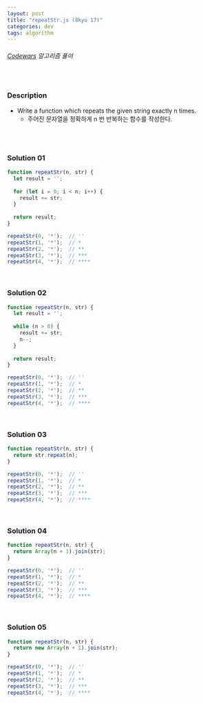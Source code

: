 ```yaml
---
layout: post
title: "repeatStr.js (8kyu 17)"
categories: dev
tags: algorithm
---
```


###### [Codewars](https://www.codewars.com) 알고리즘 풀이

<br>

### Description

- Write a function which repeats the given string exactly n times.
  - 주어진 문자열을 정확하게 n 번 반복하는 함수를 작성한다.

<br>

<br>

### Solution 01

```js
function repeatStr(n, str) {
  let result = '';
  
  for (let i = 0; i < n; i++) {
    result += str;
  }
  
  return result;
}

repeatStr(0, '*');  // ''
repeatStr(1, '*');  // *
repeatStr(2, '*');  // **
repeatStr(3, '*');  // ***
repeatStr(4, '*');  // ****
```

<br>

### Solution 02

```js
function repeatStr(n, str) {
  let result = '';
  
  while (n > 0) {
    result += str;
    n--;
  }
  
  return result;
}

repeatStr(0, '*');  // ''
repeatStr(1, '*');  // *
repeatStr(2, '*');  // **
repeatStr(3, '*');  // ***
repeatStr(4, '*');  // ****
```

<br>

### Solution 03

```js
function repeatStr(n, str) {
  return str.repeat(n);
}

repeatStr(0, '*');  // ''
repeatStr(1, '*');  // *
repeatStr(2, '*');  // **
repeatStr(3, '*');  // ***
repeatStr(4, '*');  // ****
```

<br>

### Solution 04

```js
function repeatStr(n, str) {
  return Array(n + 1).join(str);
}

repeatStr(0, '*');  // ''
repeatStr(1, '*');  // *
repeatStr(2, '*');  // **
repeatStr(3, '*');  // ***
repeatStr(4, '*');  // ****
```

<br>

### Solution 05

```js
function repeatStr(n, str) {
  return new Array(n + 1).join(str);
}

repeatStr(0, '*');  // ''
repeatStr(1, '*');  // *
repeatStr(2, '*');  // **
repeatStr(3, '*');  // ***
repeatStr(4, '*');  // ****
```

<br>

<br>